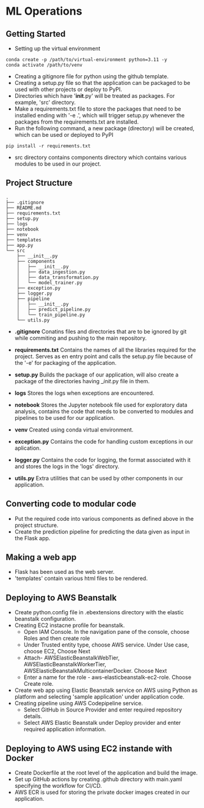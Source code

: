 # ML Operations

## Getting Started
- Setting up the virtual environment
```console
conda create -p /path/to/virtual-environment python=3.11 -y
conda activate /path/to/venv
```
- Creating a gitignore file for python using the github template.
- Creating a setup.py file so that the application can be packaged to be used with other projects or deploy to PyPI.
- Directories which have '__init__.py' will be treated as packages. For example, 'src' directory.
- Make a requirements.txt file to store the packages that need to be installed ending with '-e .', which will trigger setup.py whenever the packages from the requirements.txt are installed.
- Run the following command, a new package (directory) will be created, which can be used or deployed to PyPI
```console
pip install -r requirements.txt
```
- src directory contains components directory which contains various modules to be used in our project.


## Project Structure
```terminal
.
├── .gitignore
├── README.md
├── requirements.txt
├── setup.py
├── logs
├── notebook
├── venv
├── templates
├── app.py
└── src
    ├── __init__.py
    ├── components
    │   ├── __init__.py
    │   ├── data_ingestion.py
    │   ├── data_transformation.py
    │   └── model_trainer.py
    ├── exception.py
    ├── logger.py
    ├── pipeline
    │   ├── __init__.py
    │   ├── predict_pipeline.py
    │   └── train_pipeline.py
    └── utils.py
```

- **.gitignore**
Conatins files and directories that are to be ignored by git while commiting and pushing to the main repository.

- **requirements.txt**
Contains the names of all the libraries required for the project. Serves as en entry point and calls the setup.py file because of the '-e' for packaging of the application.

- **setup.py**
Builds the package of our application, will also create a package of the directories having __init_.py file in them.

- **logs**
Stores the logs when exceptions are encountered.

- **notebook**
Stores the Jupyter notebook file used for exploratory data analysis, contains the code that needs to be converted to modules and pipelines to be used for our application.

- **venv**
Created using conda virtual environment.

- **exception.py**
Contains the code for handling custom exceptions in our aplication.

- **logger.py**
Contains the code for logging, the format associated with it and stores the logs in the 'logs' directory.

- **utils.py**
Extra utilities that can be used by other components in our application.


## Converting code to modular code
- Put the required code into various components as defined above in the project structure.
- Create the prediction pipeline for predicting the data given as input in the Flask app.

## Making a web app
- Flask has been used as the web server.
- 'templates' contain various html files to be rendered.

## Deploying to AWS Beanstalk
- Create python.config file in .ebextensions directory with the elastic beanstalk configuration.
- Creating EC2 instacne profile for beanstalk.
    - Open IAM Console. In the navigation pane of the console, choose Roles and then create role
    - Under Trusted entity type, choose AWS service. Under Use case, choose EC2, Choose Next
    - Attach- AWSElasticBeanstalkWebTier, AWSElasticBeanstalkWorkerTier, AWSElasticBeanstalkMulticontainerDocker. Choose Next
    - Enter a name for the role - aws-elasticbeanstalk-ec2-role. Choose Create role.
- Create web app using Elastic Beanstalk service on AWS using Python as platform and selecting 'sample application' under application code.
- Creating pipeline using AWS Codepipeline service.
    - Select GitHub in Source Provider and enter required repository details.
    - Select AWS Elastic Beanstalk under Deploy provider and enter required application information.

## Deploying to AWS using EC2 instande with Docker
- Create Dockerfile at the root level of the application and build the image.
- Set up GitHub actions by creating .github directory with main.yaml specifying the workflow for CI/CD.
- AWS ECR is used for storing the private docker images created in our application.
